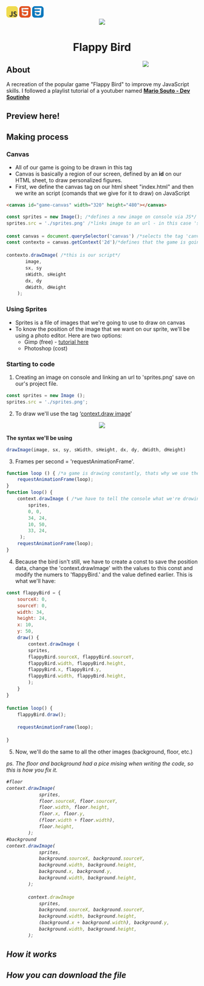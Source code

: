 <head>
  <div align=corner>
    <img src="https://raw.githubusercontent.com/tandpfun/skill-icons/993782dbef600360a61a4393555f3afc0e3c61b1/icons/JavaScript.svg" width="30px">
    <img src="https://raw.githubusercontent.com/tandpfun/skill-icons/993782dbef600360a61a4393555f3afc0e3c61b1/icons/HTML.svg" width="30px"> 
    <img src="https://raw.githubusercontent.com/tandpfun/skill-icons/993782dbef600360a61a4393555f3afc0e3c61b1/icons/CSS.svg" width="30px">
  </div>
  
  <div align=center>
    <img src="https://user-images.githubusercontent.com/109560619/182929450-b4752bd6-359d-4f6b-8937-c1ffb3ed1be4.gif" width=300px>
    <h1>Flappy Bird</h1>
    <img align=right src="http://img.shields.io/static/v1?label=STATUS&message=WIP&color=GREEN&style=for-the-badge" width="145px"/>
  </div>
</head>
  
<body>

  ## About
  A recreation of the popular game "Flappy Bird" to improve my JavaScript skills. 
  I followed a playlist tutorial of a youtuber named [<strong>Mario Souto - Dev Soutinho</strong>](https://www.youtube.com/c/DevSoutinho)
   
  ## Preview here!
  
  ## Making process
  
  ### Canvas

- All of our game is going to be drawn in this tag
- Canvas is basically a region of our screen, defined by an <strong>id</strong> on our HTML sheet, to draw personalized figures.
- First, we define the canvas tag on our html sheet "index.html" and then we write an script (comands that we give for it to draw) on JavaScript

```html
<canvas id="game-canvas" width="320" height="480"></canvas>
```

```jsx
const sprites = new Image(); /*defines a new image on console via JS*/
sprites.src = './sprites.png' /*links image to an url - in this case 'sprites.png'*/

const canvas = document.querySelector('canvas') /*selects the tag 'canvas' in HTML*/
const contexto = canvas.getContext('2d')/*defines that the game is going to be 2D in the 'canvas' tag*/

contexto.drawImage( /*this is our script*/
       image,
       sx, sy
       sWidth, sHeight
       dx, dy
       dWidth, dHeight
    );
```

### Using Sprites
  - Sprites is a file of images that we're going to use to draw on canvas
  - To know the position of the image that we want on our sprite, we'll be using a photo editor. Here are two options:
    - Gimp (free) - [tutorial here](https://www.youtube.com/watch?v=nmhQqyTLUzQ&t=0s)
    - Photoshop (cost)
  
### Starting to code
  1. Creating an image on console and linking an url to 'sprites.png' save on our's project file.

```jsx
const sprites = new Image ();
sprites.src = './sprites.png';
```

2. To draw we'll use the tag ‘[context.draw image](https://developer.mozilla.org/en-US/docs/Web/API/CanvasRenderingContext2D/drawImage)’
<div align=center>
  <img src='https://developer.mozilla.org/en-US/docs/Web/API/CanvasRenderingContext2D/drawImage/canvas_drawimage.jpg'>
</div>

 **The syntax we'll be using**
```jsx
drawImage(image, sx, sy, sWidth, sHeight, dx, dy, dWidth, dHeight)
```
  

3. Frames per second = 'requestAnimationFrame'.

```jsx 
function loop () { /*a game is drawing constantly, thats why we use the 'requestAnimationFrame' on loop*/
	requestAnimationFrame(loop);
}
function loop() {
    context.drawImage ( /*we have to tell the console what we're drowing*/
        sprites,
        0, 0, 
        34, 24,
        10, 50, 
        33, 24,
     );
    requestAnimationFrame(loop);
}
```

 4.  Because the bird isn't still, we have to create a const to save the position data, change the 'context.drawImage' with the values to this const and modify the numers to 'flappyBird.' and the value defined earlier. This is what we'll have:
```jsx
const flappyBird = {
	sourceX: 0, 
	sourceY: 0,
	width: 34,
	height: 24,
	x: 10,
	y: 50,
	draw() {
		context.drawImage (
        sprites,
        flappyBird.sourceX, flappyBird.sourceY, 
        flappyBird.width, flappyBird.height,
        flappyBird.x, flappyBird.y, 
        flappyBird.width, flappyBird.height,
		);
	}
}

function loop() {
    flappyBird.draw();

    requestAnimationFrame(loop);

}
```
5. Now, we'll do the same to all the other images (background, floor, etc.)
	
  <em>ps. The floor and background had a pice mising when writing the code, so this is how you fix it.<em>

```jsx
#floor
context.drawImage(
            sprites,
            floor.sourceX, floor.sourceY,
            floor.width, floor.height,
            floor.x, floor.y,
            (floor.width + floor.width),
            floor.height,
        );
#background
context.drawImage(
            sprites,
            background.sourceX, background.sourceY,
            background.width, background.height,
            background.x, background.y,
            background.width, background.height,
        );
			
        context.drawImage
            sprites,
            background.sourceX, background.sourceY,
            background.width, background.height,
            (background.x + background.width), background.y,
            background.width, background.height,
        );
```

  ## How it works
  
  ## How you can download the file
</body>
